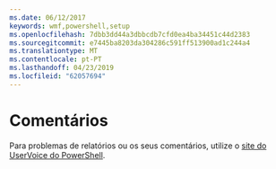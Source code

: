 ```yaml
---
ms.date: 06/12/2017
keywords: wmf,powershell,setup
ms.openlocfilehash: 7dbb3dd44a3dbbcdb7cfd0ea4ba34451c44d2383
ms.sourcegitcommit: e7445ba8203da304286c591ff513900ad1c244a4
ms.translationtype: MT
ms.contentlocale: pt-PT
ms.lasthandoff: 04/23/2019
ms.locfileid: "62057694"
---
```

# <a name="feedback"></a>Comentários
Para problemas de relatórios ou os seus comentários, utilize o [site do UserVoice do PowerShell](http://windowsserver.uservoice.com/forums/301869-powershell).
